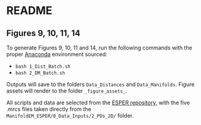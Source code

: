 # README
## Figures 9, 10, 11, 14

To generate Figures 9, 10, 11 and 14, run the following commands with the proper [Anaconda](https://docs.anaconda.com/anaconda/install) environment sourced:

- `bash 1_Dist_Batch.sh`
- `bash 2_DM_Batch.sh`

Outputs will save to the folders `Data_Distances` and `Data_Manifolds`. Figure assets will render to the folder `_figure_assets_`.

All scripts and data are selected from the [ESPER repository](https://github.com/evanseitz/ManifoldEM_ESPER), with the five .mrcs files taken directly from the `ManifoldEM_ESPER/0_Data_Inputs/2_PDs_2D/` folder.